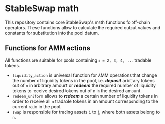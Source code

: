 # StableSwap math

This repository contains core StableSwap's math functions fo off-chain operators.
These functions allow to calculate the required output values and constants for substitution into the pool datum.

## Functions for AMM actions

All functions are suitable for pools containing `n = 2, 3, 4, ...` tradable tokens.

* `liquidity_action` is universal function for AMM operations that change the number of liquidity tokens in the pool,
  i.e. _**deposit**_ arbitrary tokens out of `n` in arbitrary amount or _**redeem**_ the required number of liquidity
  tokens to receive desired tokens out of `n` in the desired amount.
* `redeem_uniform` allows to **_redeem_** a certain number of liquidity tokens in order to receive all `n` tradable
  tokens in an amount corresponding to the current ratio in the pool.
* `swap` is responsible for trading assets `i` to `j`, where both assets belong to `n`.